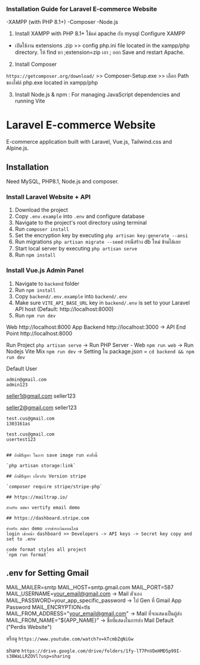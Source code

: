 ### Installation Guide for Laravel E-commerce Website

-XAMPP (with PHP 8.1+)
-Composer
-Node.js

1. Install XAMPP with PHP 8.1+
   ใช้แค่ apache กับ mysql
   Configure XAMPP

- เปิดใช้งาน extensions .zip >> config php.ini file located in the xampp/php directory.
  ให้ find หา ;extension=zip เอา ; ออก Save and restart Apache.

2. Install Composer

`https://getcomposer.org/download/` >> Composer-Setup.exe >> เลือก Path ของไฟล์ php.exe located in xampp/php

3. Install Node.js & npm : For managing JavaScript dependencies and running Vite

# Laravel E-commerce Website

E-commerce application built with Laravel, Vue.js, Tailwind.css and Alpine.js. <br>

## Installation

Need MySQL, PHP8.1, Node.js and composer.

### Install Laravel Website + API

1. Download the project
2. Copy `.env.example` into `.env` and configure database
3. Navigate to the project's root directory using terminal
4. Run `composer install`
5. Set the encryption key by executing `php artisan key:generate --ansi`
6. Run migrations `php artisan migrate --seed` กรณีสร้าง db ใหม่ ข้ามได้เลย
7. Start local server by executing `php artisan serve`
8. Run `npm install`

### Install Vue.js Admin Panel

1. Navigate to `backend` folder
2. Run `npm install`
3. Copy `backend/.env.example` into `backend/.env`
4. Make sure `VITE_API_BASE_URL` key in `backend/.env` is set to your Laravel API host (Default: http://localhost:8000)
5. Run `npm run dev`

Web http://localhost:8000
App Backend http://localhost:3000 -> API End Point http://localhost:8000

Run Project
`php artisan serve` -> Run PHP Server - Web
`npm run web` -> Run Nodejs Vite Mix
`npm run dev` -> Setting ใน package.json = `cd backend && npm run dev`

Default User

```
admin@gmail.com
admin123
```

seller1@gmail.com
seller123

seller2@gmail.com
seller123

```
test.cus@gmail.com
1303161as

test.cus@gmail.com
usertest123


## ถ้ามีปัญหา ในการ save image run คำสั่งนี้

`php artisan storage:link`

## ถ้ามีปัญหา เกี่ยวกับ Version stripe

`composer require stripe/stripe-php`

## https://mailtrap.io/

สำหรับ สมัคร vertify email demo

## https://dashboard.stripe.com

สำหรับ สมัคร demo การชำระเงินออนไลน์
login เข้าหน้า dashboard >> Developers -> API keys -> Secret key copy and set to .env

code format styles all project
`npm run format`
```

## .env for Setting Gmail

MAIL_MAILER=smtp
MAIL_HOST=smtp.gmail.com
MAIL_PORT=587
MAIL_USERNAME=your_email@gmail.com -> Mail ตัวเอง
MAIL_PASSWORD=your_app_specific_password -> ไป Gen ที่ Gmail App Password
MAIL_ENCRYPTION=tls
MAIL_FROM_ADDRESS="your_email@gmail.com" -> Mail ที่จะแสดงเป็นผู้ส่ง
MAIL_FROM_NAME="${APP_NAME}" -> ชื่อที่แสดงในการส่ง Mail Default ("Perdis Website")

หรือดู `https://www.youtube.com/watch?v=kTcmbZqNiGw`

share `https://drive.google.com/drive/folders/1fy-lT7PnVDeHMD5p99I-s38WaLLRZOVl?usp=sharing`
